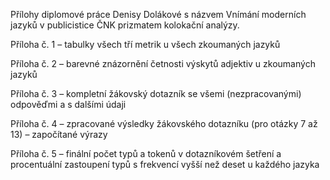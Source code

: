 Přílohy diplomové práce Denisy Dolákové s názvem Vnímání moderních jazyků v publicistice ČNK prizmatem kolokační analýzy.

Příloha č. 1 – tabulky všech tří metrik u všech zkoumaných jazyků 

Příloha č. 2 – barevné znázornění četnosti výskytů adjektiv u zkoumaných jazyků 

Příloha č. 3 – kompletní žákovský dotazník se všemi (nezpracovanými) odpověďmi a s dalšími údaji

Příloha č. 4 – zpracované výsledky žákovského dotazníku (pro otázky 7 až 13) – započítané výrazy 

Příloha č. 5 – finální počet typů a tokenů v dotazníkovém šetření a procentuální zastoupení typů s frekvencí vyšší než deset u každého jazyka
